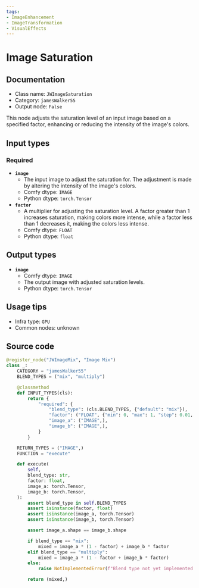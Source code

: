 ```yaml
---
tags:
- ImageEnhancement
- ImageTransformation
- VisualEffects
---
```


# Image Saturation
## Documentation
- Class name: `JWImageSaturation`
- Category: `jamesWalker55`
- Output node: `False`

This node adjusts the saturation level of an input image based on a specified factor, enhancing or reducing the intensity of the image's colors.
## Input types
### Required
- **`image`**
    - The input image to adjust the saturation for. The adjustment is made by altering the intensity of the image's colors.
    - Comfy dtype: `IMAGE`
    - Python dtype: `torch.Tensor`
- **`factor`**
    - A multiplier for adjusting the saturation level. A factor greater than 1 increases saturation, making colors more intense, while a factor less than 1 decreases it, making the colors less intense.
    - Comfy dtype: `FLOAT`
    - Python dtype: `float`
## Output types
- **`image`**
    - Comfy dtype: `IMAGE`
    - The output image with adjusted saturation levels.
    - Python dtype: `torch.Tensor`
## Usage tips
- Infra type: `GPU`
- Common nodes: unknown


## Source code
```python
@register_node("JWImageMix", "Image Mix")
class _:
    CATEGORY = "jamesWalker55"
    BLEND_TYPES = ("mix", "multiply")

    @classmethod
    def INPUT_TYPES(cls):
        return {
            "required": {
                "blend_type": (cls.BLEND_TYPES, {"default": "mix"}),
                "factor": ("FLOAT", {"min": 0, "max": 1, "step": 0.01, "default": 0.5}),
                "image_a": ("IMAGE",),
                "image_b": ("IMAGE",),
            }
        }

    RETURN_TYPES = ("IMAGE",)
    FUNCTION = "execute"

    def execute(
        self,
        blend_type: str,
        factor: float,
        image_a: torch.Tensor,
        image_b: torch.Tensor,
    ):
        assert blend_type in self.BLEND_TYPES
        assert isinstance(factor, float)
        assert isinstance(image_a, torch.Tensor)
        assert isinstance(image_b, torch.Tensor)

        assert image_a.shape == image_b.shape

        if blend_type == "mix":
            mixed = image_a * (1 - factor) + image_b * factor
        elif blend_type == "multiply":
            mixed = image_a * (1 - factor + image_b * factor)
        else:
            raise NotImplementedError(f"Blend type not yet implemented: {blend_type}")

        return (mixed,)

```
